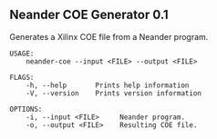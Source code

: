 ## Neander COE Generator 0.1

Generates a Xilinx COE file from a Neander program.

```
USAGE:
    neander-coe --input <FILE> --output <FILE>

FLAGS:
    -h, --help       Prints help information
    -V, --version    Prints version information

OPTIONS:
    -i, --input <FILE>     Neander program.
    -o, --output <FILE>    Resulting COE file.
```
